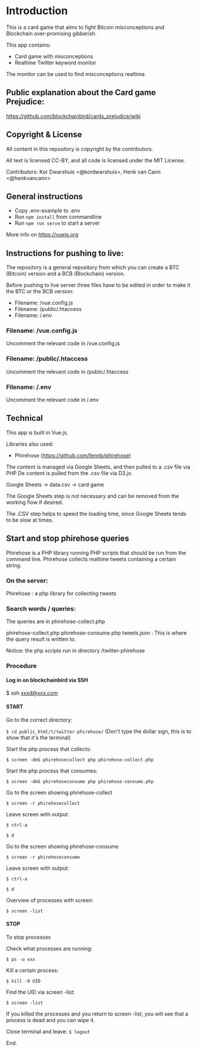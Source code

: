 # Introduction

This is a card game that aims to fight Bitcoin misconceptions and Blockchain over-promising gibberish.

This app contains:
* Card game with misconceptions
* Realtime Twitter keyword monitor

The monitor can be used to find misconceptions realtime.

## Public explanation about the Card game Prejudice: 
https://github.com/blockchainbird/cards_prejudice/wiki

## Copyright & License

All content in this repository is copyright by the contributors.

All text is licensed CC-BY, and all code is licensed under the MIT License.

Contributors: Kor Dwarshuis <@kordwarshuis>, Henk van Cann <@henkvancann>

## General instructions

* Copy .env-example to .env
* Run `npm install` from commandline
* Run `npm run serve` to start a server

More info on https://vuejs.org


## Instructions for pushing to live:

The repository is a general repository from which you can create a BTC (Bitcoin) version and a BCB (Blockchain) version.

Before pushing to live server three files have to be edited in order to make it the BTC or the BCB version:


* Filename: /vue.config.js
* Filename: /public/.htaccess
* Filename: /.env


### Filename: /vue.config.js
Uncomment the relevant code in /vue.config.js

### Filename: /public/.htaccess
Uncomment the relevant code in /public/.htaccess

### Filename: /.env
Uncomment the relevant code in /.env

## Technical

This app is built in Vue.js. 

Libraries also used:

* Phirehose (https://github.com/fennb/phirehose)

The content is managed via Google Sheets, and then pulled to a .csv file via PHP
De content is pulled from the .csv file via D3.js:

Google Sheets -> data.csv -> card game

The Google Sheets step is not necessary and can be removed from the working flow if desired.

The .CSV step helps to speed the loading time, since Google Sheets tends to be slow at times.



## Start and stop phirehose queries

Phirehose is a PHP library running PHP scripts that should be run from the command line. Phirehose collects realtime tweets containing a certain string.


### On the server:
Phirehose : a php library for collecting tweets

### Search words / queries:
The queries are in phirehose-collect.php

phirehose-collect.php
phirehose-consume.php
tweets.json : This is where the query result is written to.

Notice: the php scripts run in directory /twitter-phirehose

### Procedure

#### Log in on blockchainbird via SSH

$ ssh xxxd@xxx.com

#### START

Go to the correct directory:

`$ cd public_html/t/twitter-phirehose/`
(Don't type the dollar sign, this is to show that it's the terminal)

Start the php process that collects:

`$ screen -dmS phirehosecollect php phirehose-collect.php`

Start the php process that consumes:

`$ screen -dmS phirehoseconsume php phirehose-consume.php`

Go to the screen showing phirehose-collect

`$ screen -r phirehosecollect`

Leave screen with output:

`$ ctrl-a`

`$ d`

Go to the screen showing phirehose-consume

`$ screen -r phirehoseconsume`

Leave screen with output:

`$ ctrl-a`

`$ d`


Overview of processes with screen:

`$ screen -list`

#### STOP

To stop processes

Check what processes are running:

`$ ps -u xxx`

Kill a certain process:

`$ kill -9 UID`

Find the UID via screen -list:

`$ screen -list`

If you killed the processes and you return to screen -list, you will see that a process is dead and you can wipe it. 

Close terminal and leave:
`$ logout`

End.
